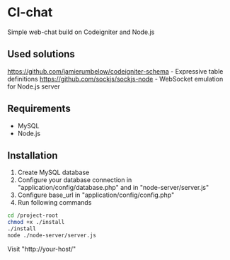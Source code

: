 # CI-chat

Simple web-chat build on Codeigniter and Node.js

## Used solutions

https://github.com/jamierumbelow/codeigniter-schema - Expressive table definitions
https://github.com/sockjs/sockjs-node - WebSocket emulation for Node.js server

## Requirements

* MySQL
* Node.js

## Installation

1. Create MySQL database
2. Configure your database connection in "application/config/database.php" and in "node-server/server.js"
3. Configure base_url in "application/config/config.php"
4. Run following commands

```bash
cd /project-root
chmod +x ./install
./install
node ./node-server/server.js
```

Visit "http://your-host/"
